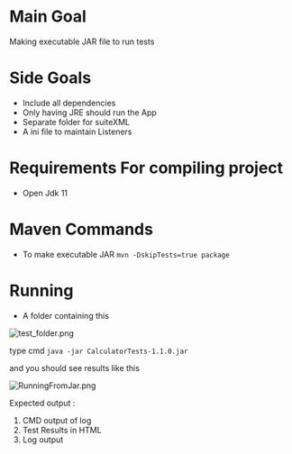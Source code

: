 # Main Goal
Making executable JAR file to run tests

# Side Goals 
- Include all dependencies 
- Only having JRE should run the App
- Separate folder for suiteXML
- A ini file to maintain Listeners 


# Requirements For compiling project
- Open Jdk 11 

# Maven Commands 
- To make executable JAR ```mvn -DskipTests=true package```

# Running 
- A folder containing this 

![test_folder.png](/doc/test_folder.png)

type cmd ```java -jar CalculatorTests-1.1.0.jar``` 

and you should see results like this 

![RunningFromJar.png](/doc/RunningFromJar.png)

Expected output : 
1. CMD output of log
2. Test Results in HTML
3. Log output 